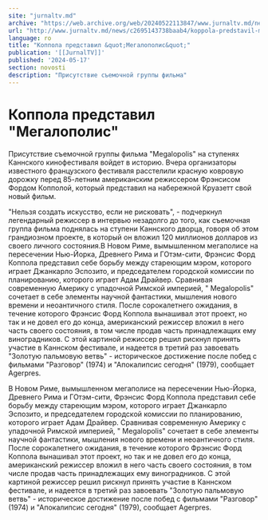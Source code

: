 ```yaml
---
site: "jurnaltv.md"
archive: "https://web.archive.org/web/20240522113847/www.jurnaltv.md/news/c2695143738baab4/koppola-predstavil-megalopolis.html?utm_source=RSS&utm_medium=RSS&utm_campaign=RSS"
url: "http://www.jurnaltv.md/news/c2695143738baab4/koppola-predstavil-megalopolis.html"
language: ro
title: "Коппола представил &quot;Мегалополис&quot;"
publication: '[[JurnalTV]]'
published: '2024-05-17'
section: novosti
description: "Присутствие съемочной группы фильма"
---
```


# Коппола представил &quot;Мегалополис&quot;

Присутствие съемочной группы фильма "Megalopolis" на ступенях Каннского кинофестиваля войдет в историю. Вчера организаторы известного французского фестиваля расстелили красную ковровую дорожку перед 85-летним американским режиссером Фрэнсисом Фордом Копполой, который представил на набережной Круазетт свой новый фильм.

"Нельзя создать искусство, если не рисковать", - подчеркнул легендарный режиссер в интервью незадолго до того, как съемочная группа фильма поднялась на ступени Каннского дворца, говоря об этом грандиозном проекте, в который он вложил 120 миллионов долларов из своего личного состояния.В Новом Риме, вымышленном мегаполисе на пересечении Нью-Йорка, Древнего Рима и ГОтэм-сити, Фрэнсис Форд Коппола представил себе борьбу между стареющим мэром, которого играет Джанкарло Эспозито, и председателем городской комиссии по планированию, которого играет Адам Драйвер. Сравнивая современную Америку с упадочной Римской империей, " Megalopolis" сочетает в себе элементы научной фантастики, мышления нового времени и неоантичного стиля. После сорокалетнего ожидания, в течение которого Фрэнсис Форд Коппола вынашивал этот проект, но так и не довел его до конца, американский режиссер вложил в него часть своего состояния, в том числе продав часть принадлежащих ему виноградников. С этой картиной режиссер решил рискнул принять участие в Каннском фестивале, и надеется в третий раз завоевать "Золотую пальмовую ветвь" - историческое достижение после побед с фильмами "Разговор" (1974) и "Апокалипсис сегодня" (1979), сообщает Agerpres.

В Новом Риме, вымышленном мегаполисе на пересечении Нью-Йорка, Древнего Рима и ГОтэм-сити, Фрэнсис Форд Коппола представил себе борьбу между стареющим мэром, которого играет Джанкарло Эспозито, и председателем городской комиссии по планированию, которого играет Адам Драйвер. Сравнивая современную Америку с упадочной Римской империей, " Megalopolis" сочетает в себе элементы научной фантастики, мышления нового времени и неоантичного стиля. После сорокалетнего ожидания, в течение которого Фрэнсис Форд Коппола вынашивал этот проект, но так и не довел его до конца, американский режиссер вложил в него часть своего состояния, в том числе продав часть принадлежащих ему виноградников. С этой картиной режиссер решил рискнул принять участие в Каннском фестивале, и надеется в третий раз завоевать "Золотую пальмовую ветвь" - историческое достижение после побед с фильмами "Разговор" (1974) и "Апокалипсис сегодня" (1979), сообщает Agerpres.